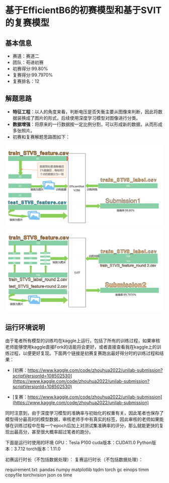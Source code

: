 # 基于EfficientB6的初赛模型和基于SVIT的复赛模型

## 基本信息
- 赛道：赛道二
- 团队：苟进初赛
- 初赛得分:99.80%
- 复赛得分:99.7970%
- 复赛排名：12

## 解题思路
 - **特征工程**：以人的角度来看，判断电压是否失衡主要从图像来判断，因此将数据装换成了图片的形式，后续使用深度学习模型对图像进行分类。
 - **数据增强**：将原来的一行数据按一定比例分割，可以形成新的数据，从而形成多张照片。
 - 初赛和复赛解题思路图如下：
  
  ![初赛](初赛.png)
  ![复赛](复赛.png)



## 运行环境说明
由于笔者所有模型的训练均在kaggle上运行，包括了所有的训练过程，如果审核老师能够使用kaggle直接Fork的话能将会更好，或者直接查看我在kaggle上的训练过程，以便更好复现。下面两个链接是初赛复赛跑出最好得分时的训练过程和结果：
- [初赛：https://www.kaggle.com/code/zhouhua2022/unilab-submission?scriptVersionId=108502530](https://www.kaggle.com/code/zhouhua2022/unilab-submission?scriptVersionId=108502530)
  
- [复赛：https://www.kaggle.com/code/zhouhua2022/unilab-submission](https://www.kaggle.com/code/zhouhua2022/unilab-submission)

同时注意到，由于深度学习模型的准确率与初始化的权重有关，因此笔者也保存了模型得分最高时的模型数据，审核老师手中有真实的标签，因此审核的老师如果能够在训练过程中在每一个epoch后加上对测试集准确率的评分，那么就能更快的复现出最高分，甚至很大概率超过笔者的跑分。

下面是运行时使用的环境
GPU：Tesla P100
cuda版本：CUDA11.0
Python版本：3.7.12
torch版本：1.11.0

初赛运行时长（不包括数据处理）：
复赛运行时长（不包括数据处理）：

requirement.txt:
pandas
numpy
matplotlib 
tqdm
torch
gc
einops
timm
copyfile
torchvision
json
os
time